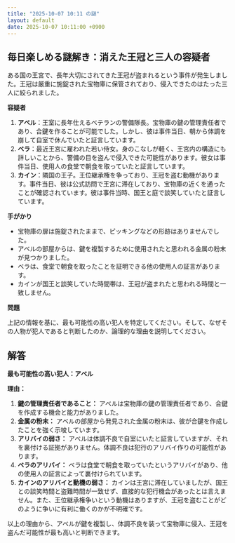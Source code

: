 ```yaml
---
title: "2025-10-07 10:11 の謎"
layout: default
date: 2025-10-07 10:11:00 +0900
---
```

## 毎日楽しめる謎解き：消えた王冠と三人の容疑者

ある国の王宮で、長年大切にされてきた王冠が盗まれるという事件が発生しました。王冠は厳重に施錠された宝物庫に保管されており、侵入できたのはたった三人に絞られました。

**容疑者**

1.  **アベル**：王室に長年仕えるベテランの警備隊長。宝物庫の鍵の管理責任者であり、合鍵を作ることが可能でした。しかし、彼は事件当日、朝から体調を崩して自室で休んでいたと証言しています。
2.  **ベラ**：最近王宮に雇われた若い侍女。身のこなしが軽く、王宮内の構造にも詳しいことから、警備の目を盗んで侵入できた可能性があります。彼女は事件当日、使用人の食堂で朝食を取っていたと証言しています。
3.  **カイン**：隣国の王子。王位継承権を争っており、王冠を盗む動機があります。事件当日、彼は公式訪問で王宮に滞在しており、宝物庫の近くを通ったことが確認されています。彼は事件当時、国王と庭で談笑していたと証言しています。

**手がかり**

*   宝物庫の扉は施錠されたままで、ピッキングなどの形跡はありませんでした。
*   アベルの部屋からは、鍵を複製するために使用されたと思われる金属の粉末が見つかりました。
*   ベラは、食堂で朝食を取ったことを証明できる他の使用人の証言があります。
*   カインが国王と談笑していた時間帯は、王冠が盗まれたと思われる時間と一致しません。

**問題**

上記の情報を基に、最も可能性の高い犯人を特定してください。そして、なぜその人物が犯人であると判断したのか、論理的な理由を説明してください。

## 解答

**最も可能性の高い犯人：アベル**

**理由：**

1.  **鍵の管理責任者であること：** アベルは宝物庫の鍵の管理責任者であり、合鍵を作成する機会と能力がありました。
2.  **金属の粉末：** アベルの部屋から発見された金属の粉末は、彼が合鍵を作成したことを強く示唆しています。
3.  **アリバイの弱さ：** アベルは体調不良で自室にいたと証言していますが、それを裏付ける証拠がありません。体調不良は犯行のアリバイ作りの可能性があります。
4.  **ベラのアリバイ：** ベラは食堂で朝食を取っていたというアリバイがあり、他の使用人の証言によって裏付けられています。
5.  **カインのアリバイと動機の弱さ：** カインは王宮に滞在していましたが、国王との談笑時間と盗難時間が一致せず、直接的な犯行機会があったとは言えません。また、王位継承権争いという動機はありますが、王冠を盗むことがどのように争いに有利に働くのかが不明確です。

以上の理由から、アベルが鍵を複製し、体調不良を装って宝物庫に侵入、王冠を盗んだ可能性が最も高いと判断できます。
